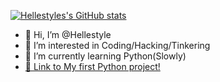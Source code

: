 [![Hellestyles's GitHub stats](https://github-readme-stats.vercel.app/api?username=hellestyle&show_icons=true&theme=calm)](https://github.com/anuraghazra/github-readme-stats)

- 👋 Hi, I’m @Hellestyle
- 👀 I’m interested in Coding/Hacking/Tinkering
- 🌱 I’m currently learning Python(Slowly)
- [🐍 Link to My first Python project!](https://github.com/Hellestyle/PythonPing)



<!---
Hellestyle/Hellestyle is a ✨ special ✨ repository because its `README.md` (this file) appears on your GitHub profile.
You can click the Preview link to take a look at your changes.
--->

